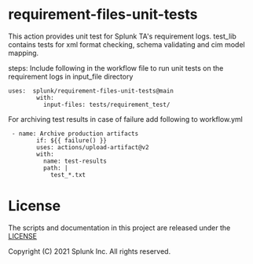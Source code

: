 # requirement-files-unit-tests
This action provides unit test for Splunk TA's requirement logs.
test_lib contains tests for xml format checking, schema validating and cim model mapping.

steps:
Include following in the workflow file to run unit tests on the requirement logs in input_file directory
```
uses:  splunk/requirement-files-unit-tests@main
        with:
          input-files: tests/requirement_test/
```

For archiving test results in case of failure add following to workflow.yml
```
 - name: Archive production artifacts
        if: ${{ failure() }}
        uses: actions/upload-artifact@v2
        with:
          name: test-results
          path: |
            test_*.txt
```
# License

The scripts and documentation in this project are released under the [LICENSE](LICENSE)

Copyright (C) 2021 Splunk Inc. All rights reserved.
